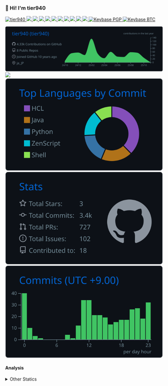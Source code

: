 ### 👋 Hi! I'm tier940

<p align="left"> 
  <a href="https://github.com/tier940/tier940/">
    <img src="https://komarev.com/ghpvc/?username=tier940" alt="tier940" />
  </a>
  <a href="http://twitter.com/tier940">
    <img height="20" src="https://img.shields.io/twitter/follow/tier940?label=Twitter&logo=twitter&style=flat" />
  </a>
  <a href="https://github.com/tier940">
    <img height="20" src="https://img.shields.io/github/followers/tier940?label=follow&logo=github&style=flat" />
  </a>
  <a href="https://www.reddit.com/user/tier940">
    <img height="20" src="https://img.shields.io/reddit/user-karma/combined/tier940?label=Reddit&logo=reddit&style=flat" />
  </a>
  <a href="https://stackoverflow.com/users/17317833/tier940">
    <img height="20" src="https://img.shields.io/stackexchange/stackoverflow/r/17317833?label=StackOverflow&logo=stack-overflow&style=flat" />
  </a>
  <a href="https://zenn.dev/tier940">
    <img height="20" src="https://zenn.badge.nikaera.com/s/tier940/likes" />
  </a>
  <a href="https://zenn.dev/tier940">
    <img height="20" src="https://zenn.badge.nikaera.com/s/tier940/followers" />
  </a>
  <a href="https://zenn.dev/tier940">
    <img height="20" src="https://zenn.badge.nikaera.com/s/tier940/articles" />
  </a>
  <a href="http://qiita.com/tier940">
    <img height="20" src="https://qiita-badge.apiapi.app/s/tier940/posts.svg" />
  </a>
  <a href="http://qiita.com/tier940">
    <img height="20" src="https://qiita-badge.apiapi.app/s/tier940/contributions.svg" />
  </a>
  <a href="https://github.com/tier940/tier940/">
    <img height="20" src="https://github.com/tier940/tier940/actions/workflows/main.yml/badge.svg" />
  </a>
  <a href="https://keybase.io/tier940">
    <img alt="Keybase PGP" src="https://img.shields.io/keybase/pgp/tier940">
  </a>
  <a href="https://keybase.io/tier940">
    <img alt="Keybase BTC" src="https://img.shields.io/keybase/btc/tier940">
  </a>
</p>

[![](https://raw.githubusercontent.com/tier940/tier940/main/profile-summary-card-output/github_dark/0-profile-details.svg)](https://github.com/vn7n24fzkq/github-profile-summary-cards)
[![](https://raw.githubusercontent.com/tier940/tier940/main/profile-summary-card-output/github_dark/1-repos-per-language.svg)](https://github.com/vn7n24fzkq/github-profile-summary-cards) [![](https://raw.githubusercontent.com/tier940/tier940/main/profile-summary-card-output/github_dark/2-most-commit-language.svg)](https://github.com/vn7n24fzkq/github-profile-summary-cards)
[![](https://raw.githubusercontent.com/tier940/tier940/main/profile-summary-card-output/github_dark/3-stats.svg)](https://github.com/vn7n24fzkq/github-profile-summary-cards) [![](https://raw.githubusercontent.com/tier940/tier940/main/profile-summary-card-output/github_dark/4-productive-time.svg)](https://github.com/vn7n24fzkq/github-profile-summary-cards)


#### Analysis
<!-- <img height="150" src="https://github.com/tier940/tier940/blob/master/images/stat.svg" alt="Alternative Text"/> -->

<details>
  <summary>Other Statics</summary>
  <!--START_SECTION:waka-->
**🐱 My GitHub Data** 

> 📦 45.9 kB Used in GitHub's Storage 
 > 
> 💼 Opted to Hire
 > 
> 📜 12 Public Repositories 
 > 
> 🔑 7 Private Repositories 
 > 
**I'm an Early 🐤** 

```text
🌞 Morning                2426 commits        ████░░░░░░░░░░░░░░░░░░░░░   16.44 % 
🌆 Daytime                5443 commits        █████████░░░░░░░░░░░░░░░░   36.88 % 
🌃 Evening                5384 commits        █████████░░░░░░░░░░░░░░░░   36.48 % 
🌙 Night                  1506 commits        ███░░░░░░░░░░░░░░░░░░░░░░   10.20 % 
```
📅 **I'm Most Productive on Saturday** 

```text
Monday                   1508 commits        ███░░░░░░░░░░░░░░░░░░░░░░   10.22 % 
Tuesday                  2362 commits        ████░░░░░░░░░░░░░░░░░░░░░   16.00 % 
Wednesday                1788 commits        ███░░░░░░░░░░░░░░░░░░░░░░   12.11 % 
Thursday                 1524 commits        ███░░░░░░░░░░░░░░░░░░░░░░   10.33 % 
Friday                   2116 commits        ████░░░░░░░░░░░░░░░░░░░░░   14.34 % 
Saturday                 2801 commits        █████░░░░░░░░░░░░░░░░░░░░   18.98 % 
Sunday                   2660 commits        █████░░░░░░░░░░░░░░░░░░░░   18.02 % 
```


📊 **This Week I Spent My Time On** 

```text
🕑︎ Time Zone: Asia/Tokyo

💬 Programming Languages: 
Other                    35 hrs 29 mins      ████████████████████░░░░░   79.43 % 
Java                     3 hrs 12 mins       ██░░░░░░░░░░░░░░░░░░░░░░░   07.17 % 
Markdown                 3 hrs               ██░░░░░░░░░░░░░░░░░░░░░░░   06.72 % 
YAML                     1 hr 22 mins        █░░░░░░░░░░░░░░░░░░░░░░░░   03.07 % 
JSON                     20 mins             ░░░░░░░░░░░░░░░░░░░░░░░░░   00.76 % 

🔥 Editors: 
Chrome                   31 hrs 33 mins      ██████████████████░░░░░░░   70.62 % 
Edge                     6 hrs 50 mins       ████░░░░░░░░░░░░░░░░░░░░░   15.32 % 
VS Code                  3 hrs 46 mins       ██░░░░░░░░░░░░░░░░░░░░░░░   08.45 % 
IntelliJ IDEA            2 hrs 30 mins       █░░░░░░░░░░░░░░░░░░░░░░░░   05.61 % 

💻 Operating System: 
Windows                  41 hrs              ███████████████████████░░   91.79 % 
Linux                    3 hrs 40 mins       ██░░░░░░░░░░░░░░░░░░░░░░░   08.21 % 
```

**I Mostly Code in Java** 

```text
Java                     13 repos            ████████████░░░░░░░░░░░░░   48.15 % 
ZenScript                3 repos             ███░░░░░░░░░░░░░░░░░░░░░░   11.11 % 
HCL                      2 repos             ██░░░░░░░░░░░░░░░░░░░░░░░   07.41 % 
Shell                    2 repos             ██░░░░░░░░░░░░░░░░░░░░░░░   07.41 % 
Python                   2 repos             ██░░░░░░░░░░░░░░░░░░░░░░░   07.41 % 
```



**Timeline**

![Lines of Code chart](https://raw.githubusercontent.com/tier940/tier940/main/assets/bar_graph.png)


 Last Updated on 16/02/2025 00:08:20 UTC
<!--END_SECTION:waka-->
</details>
